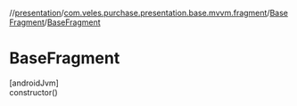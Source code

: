 //[presentation](../../../index.md)/[com.veles.purchase.presentation.base.mvvm.fragment](../index.md)/[BaseFragment](index.md)/[BaseFragment](-base-fragment.md)

# BaseFragment

[androidJvm]\
constructor()
